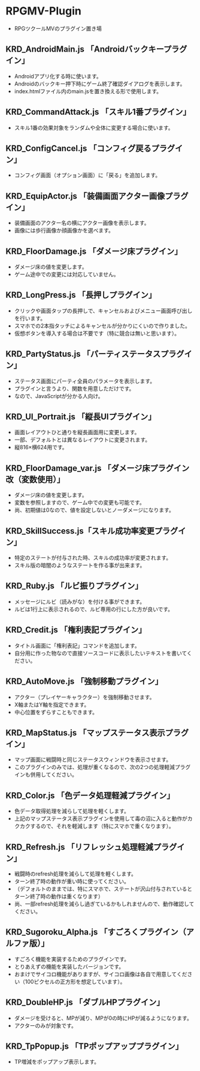 # RPGMV-Plugin

- RPGツクールMVのプラグイン置き場

## KRD_AndroidMain.js 「Androidバックキープラグイン」

- Androidアプリ化する時に使います。
- Androidのバックキー押下時にゲーム終了確認ダイアログを表示します。
- index.htmlファイル内のmain.jsを置き換える形で使用します。

## KRD_CommandAttack.js 「スキル1番プラグイン」

- スキル1番の効果対象をランダムや全体に変更する場合に使います。

## KRD_ConfigCancel.js 「コンフィグ戻るプラグイン」

- コンフィグ画面（オプション画面）に「戻る」を追加します。

## KRD_EquipActor.js 「装備画面アクター画像プラグイン」

- 装備画面のアクター名の横にアクター画像を表示します。
- 画像には歩行画像か顔画像かを選べます。

## KRD_FloorDamage.js 「ダメージ床プラグイン」

- ダメージ床の値を変更します。
- ゲーム途中での変更には対応していません。

## KRD_LongPress.js 「長押しプラグイン」

- クリックや画面タップの長押しで、キャンセルおよびメニュー画面呼び出しを行います。
- スマホでの2本指タッチによるキャンセルが分かりにくいので作りました。
- 仮想ボタンを導入する場合は不要です（特に競合は無いと思います）。

## KRD_PartyStatus.js 「パーティステータスプラグイン」

- ステータス画面にパーティ全員のパラメータを表示します。
- プラグインと言うより、関数を用意しただけです。
- なので、JavaScriptが分かる人向け。

## KRD_UI_Portrait.js 「縦長UIプラグイン」

- 画面レイアウトひと通りを縦長画面用に変更します。
- 一部、デフォルトとは異なるレイアウトに変更されます。
- 縦816×横624用です。

## KRD_FloorDamage_var.js 「ダメージ床プラグイン改（変数使用）」

- ダメージ床の値を変更します。
- 変数を参照しますので、ゲーム中での変更も可能です。
- 尚、初期値は0なので、値を設定しないとノーダメージになります。

## KRD_SkillSuccess.js「スキル成功率変更プラグイン」

- 特定のステートが付与された時、スキルの成功率が変更されます。
- スキル版の暗闇のようなステートを作る事が出来ます。

## KRD_Ruby.js 「ルビ振りプラグイン」

- メッセージにルビ（読みがな）を付ける事ができます。
- ルビは1行上に表示されるので、ルビ専用の行にした方が良いです。

## KRD_Credit.js 「権利表記プラグイン」

- タイトル画面に「権利表記」コマンドを追加します。
- 自分用に作った物なので直接ソースコードに表示したいテキストを書いてください。

## KRD_AutoMove.js 「強制移動プラグイン」

- アクター（プレイヤーキャラクター）を強制移動させます。
- X軸またはY軸を指定できます。
- 中心位置をずらすこともできます。

## KRD_MapStatus.js 「マップステータス表示プラグイン」

- マップ画面に戦闘時と同じステータスウィンドウを表示させます。
- このプラグインのみでは、処理が重くなるので、次の2つの処理軽減プラグインも併用してください。

## KRD_Color.js 「色データ処理軽減プラグイン」

- 色データ取得処理を減らして処理を軽くします。
- 上記のマップステータス表示プラグインを使用して毒の沼に入ると動作がカクカクするので、それを軽減します（特にスマホで重くなります）。

## KRD_Refresh.js 「リフレッシュ処理軽減プラグイン」

- 戦闘時のrefresh処理を減らして処理を軽くします。
- ターン終了時の動作が重い時に使ってください。
- （デフォルトのままでは、特にスマホで、ステートが沢山付与されているとターン終了時の動作は重くなります）
- 尚、一部refresh処理を減らし過ぎているかもしれませんので、動作確認してください。

## KRD_Sugoroku_Alpha.js 「すごろくプラグイン（アルファ版）」

- すごろく機能を実装するためのプラグインです。
- とりあえずの機能を実装したバージョンです。
- おまけでサイコロ機能がありますが、サイコロ画像は各自で用意してください（100ピクセルの正方形を想定しています）。

## KRD_DoubleHP.js 「ダブルHPプラグイン」

- ダメージを受けると、MPが減り、MPが0の時にHPが減るようになります。
- アクターのみが対象です。

## KRD_TpPopup.js 「TPポップアッププラグイン」

- TP増減をポップアップ表示します。
